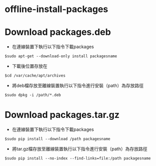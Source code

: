 # offline-install-packages

# Download packages.deb
- 在連線裝置下執行以下指令下載packages
```
$sudo apt-get --download-only install packagesname
```
- 下載後位置存放在
```
$cd /var/cache/apt/archives
```
- 將deb檔存放至離線裝置執行以下指令進行安裝（path）為存放路徑
```
$sudo dpkg -i /path/*.deb
```

# Download packages.tar.gz
- 在連線裝置下執行以下指令下載packages
```
$sudo pip install --download /path packagesname 
```
- 將tar.gz檔存放至離線裝置執行以下指令進行安裝（path）為存放路徑
```
$sudo pip install --no-index --find-links=file:/path packagesname
```